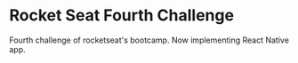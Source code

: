 # Rocket Seat Fourth Challenge
Fourth challenge of rocketseat's bootcamp. Now implementing React Native app.
